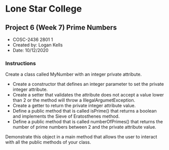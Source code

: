 # Lone Star College
## Project 6 (Week 7) Prime Numbers
* COSC-2436 2801 1
* Created by: Logan Kells
* Date: 10/12/2020
### Instructions
Create a class called MyNumber with an integer private attribute.
* Create a constructor that defines an integer parameter to set the private integer attribute.
* Create a setter that validates the attribute does not accept a value lower than 2 or the method will throw a IllegalArgumetException.
* Create a getter to return the private integer attribute value.
* Define a public method that is called isPrime() that returns a boolean and implements the Sieve of Eratosthenes method.
* Define a public method that is called numberOfPrimes() that returns the number of prime numbers between 2 and the private attribute value.

Demonstrate this object in a main method that allows the user to interact with all the public methods of your class.